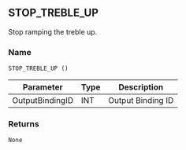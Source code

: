 ## STOP\_TREBLE\_UP

Stop ramping the treble up.


### Name

`STOP_TREBLE_UP ()`


| Parameter       | Type | Description       |
| --------------- | ---- | ----------------- |
| OutputBindingID | INT  | Output Binding ID |


### Returns

`None`
